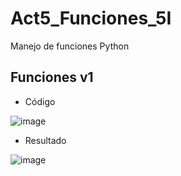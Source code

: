 # Act5_Funciones_5I
Manejo de funciones Python

## Funciones v1

- Código

![image](https://github.com/user-attachments/assets/29cd506f-a726-448e-a51e-1fd837f42991)

- Resultado

![image](https://github.com/user-attachments/assets/bf30bd31-65b6-45d2-928c-b323fd9c4cbe)


